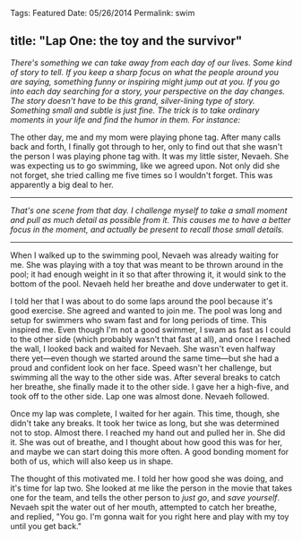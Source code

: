 Tags: Featured
Date: 05/26/2014
Permalink: swim

title: "Lap One: the toy and the survivor"
---

*There's something we can take away from each day of our lives. Some kind of story to tell. If you keep a sharp focus on what the people around you are saying, something funny or inspiring might jump out at you. If you go into each day searching for a story, your perspective on the day changes. The story doesn't have to be this grand, silver-lining type of story. Something small and subtle is just fine. The trick is to take ordinary moments in your life and find the humor in them. For instance:*

The other day, me and my mom were playing phone tag. After many calls back and forth, I finally got through to her, only to find out that she wasn't the person I was playing phone tag with. It was my little sister, Nevaeh. She was expecting us to go swimming, like we agreed upon. Not only did she not forget, she tried calling me five times so I wouldn't forget. This was apparently a big deal to her.

- - -

*That's one scene from that day. I challenge myself to take a small moment and pull as much detail as possible from it. This causes me to have a better focus in the moment, and actually be present to recall those small details.*

- - -

When I walked up to the swimming pool, Nevaeh was already waiting for me. She was playing with a toy that was meant to be thrown around in the pool; it had enough weight in it so that after throwing it, it would sink to the bottom of the pool. Nevaeh held her breathe and dove underwater to get it.

I told her that I was about to do some laps around the pool because it's good exercise. She agreed and wanted to join me. The pool was long and setup for swimmers who swam fast and for long periods of time. This inspired me. Even though I'm not a good swimmer, I swam as fast as I could to the other side (which probably wasn't that fast at all), and once I reached the wall, I looked back and waited for Nevaeh. She wasn't even halfway there yet—even though we started around the same time—but she had a proud and confident look on her face. Speed wasn't her challenge, but swimming all the way to the other side was. After several breaks to catch her breathe, she finally made it to the other side. I gave her a high-five, and took off to the other side. Lap one was almost done. Nevaeh followed. 

Once my lap was complete, I waited for her again. This time, though, she didn't take any breaks. It took her twice as long, but she was determined not to stop. Almost there. I reached my hand out and pulled her in. She did it. She was out of breathe, and I thought about how good this was for her, and maybe we can start doing this more often. A good bonding moment for both of us, which will also keep us in shape. 

The thought of this motivated me. I told her how good she was doing, and it's time for lap two. She looked at me like the person in the movie that takes one for the team, and tells the other person to *just go*, and *save yourself*. Nevaeh spit the water out of her mouth, attempted to catch her breathe, and replied, "You go. I'm gonna wait for you right here and play with my toy until you get back."